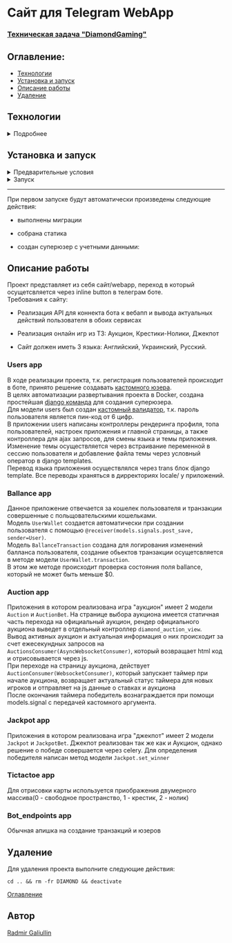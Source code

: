 # Cайт для Telegram WebApp 
### [Техническая задача "DiamondGaming"](https://teletype.in/@sxm/r7AsIau4JYHsqqE)

## Оглавление:
- [Технологии](#технологии)
- [Установка и запуск](#установка-и-запуск)
- [Описание работы](#описание-работы)
- [Удаление](#удаление)

## Технологии
<details>
  <summary>Подробнее</summary>
    <p><strong>Языки программирования:</strong> python, javascript</p>
    <p><strong>Фреймворк и модули:</strong> Django, djangorestframework, django-channels</p>
    <p><strong>Базы данных и инструменты работы с ними:</strong> PostgreSQL, SQLite, Redis</p>
    <p><strong>Отложенные задачи:</strong> Celery</p>  
    <p><strong>CI/CD:</strong> Docker Hub, Docker Compose, uWSGI, daphne, Nginx</p>  
</details>

## Установка и запуск

<details>
  <summary>Предварительные условия</summary>
  <p>Предполагается, что пользователь:</p>
  
  - Создал аккаунт [DockerHub](https://hub.docker.com/).
  - Установил [Docker](https://docs.docker.com/engine/install/) и [Docker Compose](https://docs.docker.com/compose/install/) на локальной машине или удаленном сервере, где проект будет запускаться в контейнерах. Проверить наличие можно выполнив команды:
    
  `docker --version && docker-compose --version`
  
</details>
<details>
  <summary>Запуск</summary>
  
  <p><strong>!!! Для пользователей Windows обязательно выполнить команду:</strong></p>
  
    `git config --global core.autocrlf false`
    
  <p>иначе файл start.sh при клонировании будет бракован</p>
  
  1. Клонируйте репозиторий с GitHub и введите данные для переменных окружения (значения даны для примера, некоторые можно оставить по типу DB*):
    
    git clone https://github.com/s0ull877/DIAMOND.git && \
    cd DIAMOND/app && \
    cp .env_example .env && \
    nano .env

  2. Из корневой директории проекта выполните команду:

    docker compose -f casino_infra/docker-compose.yml up -d --build

  Проект будет развернут в шести docker-контейнерах (db, asgi, wsgi, redis, celery, nginx) по адресу `http:/host_ip/`
  
  3. Остановить docker и удалить контейнеры можно командой из корневой директории проекта:

    docker compose -f infra/docker-compose.yml down
  
  Если также необходимо удалить тома базы данных, статики и медиа:

    docker compose -f infra/docker-compose.yml down -v

</details>

---

При первом запуске будут автоматически произведены следующие действия:

  - выполнены миграции

  - собрана статика

  - создан суперюзер с учетными данными:


## Описание работы

Проект представляет из себя сайт/webapp, переход в который осущетсвляется через inline button в телеграм боте.<br>
Требования к сайту:

  - Реализация API для коннекта бота к вебапп и вывода актуальных действий пользователя в обоих сервисах

  - Реализация онлайн игр из ТЗ: Аукцион, Крестики-Нолики, Джекпот

  - Сайт должен иметь 3 языка: Английский, Украинский, Русский.

### Users app
В ходе реализации проекта, т.к. регистрация пользователей происходит в боте, принято решение создавать [кастомного юзера](https://github.com/s0ull877/DIAMOND/blob/master/app/users/models.py).<br>
В целях автоматизации развертывания проекта в Docker, создана простейшая [django команда](https://github.com/s0ull877/DIAMOND/blob/master/app/users/management/commands/create_superuser.py) для создания суперюзера.<br>
Для модели users был создан [кастомный валидатор](https://github.com/s0ull877/DIAMOND/blob/master/app/users/validators.py), т.к. пароль пользователя является пин-код от 6 цифр.<br>
В приложении users написаны контроллеры рендеринга профиля, топа пользователей, настроек приложения и главной страницы, а также контроллера для ajax запросов, для смены языка и темы приложения.<br>
Изменение темы осуществляется через встраивание переменной в сессию пользователя и добавление файла темы через условный оператор в django templates.<br>
Перевод языка приложения осуществлялся через trans блок django template. Все переводы храняться в дирректориях locale/ у приложений.<br>
### Ballance app
Данное приложение отвечается за кошелек пользователя и транзакции совершенные с польщовательскими кошельками.<br>
Модель `UserWallet` создается автоматически при создании пользователя с помощью `@receiver(models.signals.post_save, sender=User)`.<br>
Модель `BallanceTransaction` создана для логирования изменений балланса пользователя, создание обьектов транзакции осущетсвляется в методе модели `UserWallet.transaction`.<br>
В этом же методе происходит проверка состояния поля ballance, который не может быть меньше $0.
### Auction app
Приложения в котором реализована игра "аукцион" имеет 2 модели `Auction` и `AuctionBet`.
На странице выбора аукциона имеется статичная часть перехода на официальный аукцион, рендер официального аукциона выведет в отдельный контроллер `diamond_auction_view`.<br>
Вывод активных аукцион и актуальная информация о них происходит за счет ежесекундных запросов на `AuctionsConsumer(AsyncWebsocketConsumer)`, который возвращает html код и отрисовывается через js.<br>
При переходе на страницу аукциона, действует `AuctionConsumer(WebsocketConsumer)`, который запускает таймер при начале аукциона, возвращает актуальный статус таймера для новых игроков и отправляет на js данные о ставках и аукциона<br>
После окончания таймера победитель вознаграждается при помощи models.signal с передачей кастомного аргумента.
### Jackpot app
Приложения в котором реализована игра "джекпот" имеет 2 модели `Jackpot` и `JackpotBet`.
Джекпот реализован так же как и Аукцион, однако решение о победе совершается через celery.
Для определения победителя написан метод модели `Jackpot.set_winner`
### Tictactoe app
Для отрисовки карты используется приображения двумерного массива(0 - свободное пространство, 1 - крестик, 2 - нолик)
### Bot_endpoints app
Обычная апишка на создание транзакций и юзеров

## Удаление
Для удаления проекта выполните следующие действия:

  `cd .. && rm -fr DIAMOND && deactivate`

[Оглавление](#оглавление)

## <a id="#автор">Автор</a>
[Radmir Galiullin](https://github.com/s0ull877)
